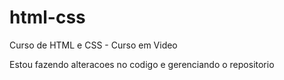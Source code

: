 # html-css
 Curso de HTML e CSS - Curso em Video

Estou fazendo alteracoes no codigo e gerenciando o repositorio
